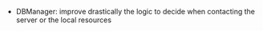 - DBManager: improve drastically the logic to decide when contacting the server or the local resources
